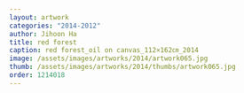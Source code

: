 ```yaml
---
layout: artwork
categories: "2014-2012"
author: Jihoon Ha
title: red forest
caption: red forest_oil on canvas_112×162㎝_2014
image: /assets/images/artworks/2014/artwork065.jpg
thumb: /assets/images/artworks/2014/thumbs/artwork065.jpg
order: 1214018
---
```

